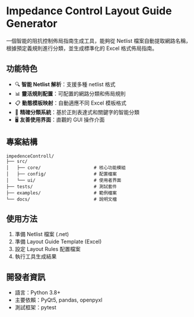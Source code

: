# Impedance Control Layout Guide Generator

一個智能的阻抗控制佈局指南生成工具，能夠從 Netlist 檔案自動提取網路名稱，根據預定義規則進行分類，並生成標準化的 Excel 格式佈局指南。

## 功能特色

- 🔍 **智能 Netlist 解析**：支援多種 netlist 格式
- 📊 **靈活規則配置**：可配置的網路分類和佈局規則
- 📋 **動態模板映射**：自動適應不同 Excel 模板格式
- 🎯 **精確分類系統**：基於正則表達式和關鍵字的智能分類
- 🖥️ **友善使用界面**：直觀的 GUI 操作介面

## 專案結構

```
impedenceControll/
├── src/
│   ├── core/                    # 核心功能模組
│   ├── config/                  # 配置檔案
│   └── ui/                      # 使用者界面
├── tests/                       # 測試套件
├── examples/                    # 範例檔案
└── docs/                        # 說明文檔
```

## 使用方法

1. 準備 Netlist 檔案 (.net)
2. 準備 Layout Guide Template (Excel)
3. 設定 Layout Rules 配置檔案
4. 執行工具生成結果

## 開發者資訊

- 語言：Python 3.8+
- 主要依賴：PyQt5, pandas, openpyxl
- 測試框架：pytest